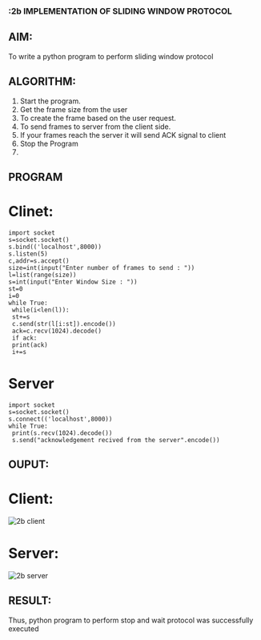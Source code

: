 ### :2b IMPLEMENTATION OF SLIDING WINDOW PROTOCOL
## AIM:

To write a python program to perform sliding window protocol
## ALGORITHM:

1. Start the program.
2. Get the frame size from the user
3. To create the frame based on the user request.
4. To send frames to server from the client side.
5. If your frames reach the server it will send ACK signal to client
6. Stop the Program
7. 
## PROGRAM

# Clinet:

```
import socket
s=socket.socket()
s.bind(('localhost',8000))
s.listen(5)
c,addr=s.accept()
size=int(input("Enter number of frames to send : "))
l=list(range(size))
s=int(input("Enter Window Size : "))
st=0
i=0
while True:
 while(i<len(l)):
 st+=s
 c.send(str(l[i:st]).encode())
 ack=c.recv(1024).decode()
 if ack:
 print(ack)
 i+=s
```

# Server

```
import socket
s=socket.socket()
s.connect(('localhost',8000))
while True: 
 print(s.recv(1024).decode())
 s.send("acknowledgement recived from the server".encode())
```

## OUPUT:

# Client:

![2b client](https://github.com/POZHILANVD/2b_SLIDING_WINDOW_PROTOCOL/assets/144870498/9e141a02-96f2-45d4-b7df-f5ea4e5a4dc7)

# Server:

![2b server](https://github.com/POZHILANVD/2b_SLIDING_WINDOW_PROTOCOL/assets/144870498/c95def4a-2b44-494e-a68f-dc7e284b3338)

## RESULT:

Thus, python program to perform stop and wait protocol was successfully executed







